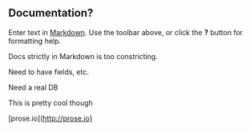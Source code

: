 ## Documentation?

Enter text in [Markdown](http://daringfireball.net/projects/markdown/). Use the toolbar above, or click the **?** button for formatting help.

Docs strictly in Markdown is too constricting.

Need to have fields, etc.

Need a real DB

This is pretty cool though

[prose.io](http://prose.io}
